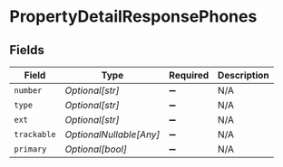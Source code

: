 # PropertyDetailResponsePhones


## Fields

| Field                   | Type                    | Required                | Description             |
| ----------------------- | ----------------------- | ----------------------- | ----------------------- |
| `number`                | *Optional[str]*         | :heavy_minus_sign:      | N/A                     |
| `type`                  | *Optional[str]*         | :heavy_minus_sign:      | N/A                     |
| `ext`                   | *Optional[str]*         | :heavy_minus_sign:      | N/A                     |
| `trackable`             | *OptionalNullable[Any]* | :heavy_minus_sign:      | N/A                     |
| `primary`               | *Optional[bool]*        | :heavy_minus_sign:      | N/A                     |